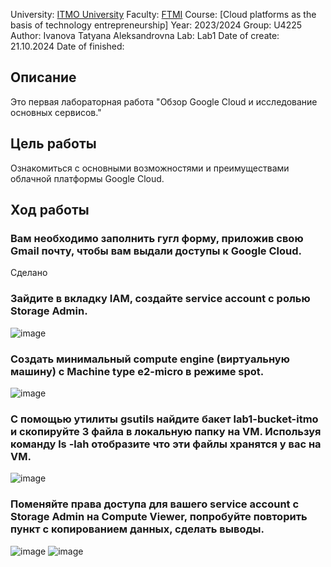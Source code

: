 University: [ITMO University](https://itmo.ru/ru/)
Faculty: [FTMI](https://ftmi.itmo.ru/)
Course: [Cloud platforms as the basis of technology entrepreneurship]
Year: 2023/2024
Group: U4225
Author: Ivanova Tatyana Aleksandrovna
Lab: Lab1
Date of create: 21.10.2024
Date of finished: 

## Описание
Это первая лабораторная работа "Обзор Google Cloud и исследование основных сервисов."

## Цель работы
Ознакомиться с основными возможностями и преимуществами облачной платформы Google Cloud.

## Ход работы

### Вам необходимо заполнить гугл форму, приложив свою Gmail почту, чтобы вам выдали доступы к Google Cloud.
Сделано

### Зайдите в вкладку IAM, создайте service account с ролью Storage Admin.
![image](https://github.com/user-attachments/assets/a586ef43-162e-444d-9fa3-d09cfe92c25e)

### Создать минимальный compute engine (виртуальную машину) с Machine type e2-micro в режиме spot.
![image](https://github.com/user-attachments/assets/65e7b924-da5e-4cb3-a74e-4eea9cff3aa3)

### С помощью утилиты gsutils найдите бакет lab1-bucket-itmo и скопируйте 3 файла в локальную папку на VM. Используя команду ls -lah отобразите что эти файлы хранятся у вас на VM.

![image](https://github.com/user-attachments/assets/8e90f4dc-938b-4463-a769-063a4dc34157)


### Поменяйте права доступа для вашего service account с Storage Admin на Compute Viewer, попробуйте повторить пункт с копированием данных, сделать выводы.

![image](https://github.com/user-attachments/assets/1115cd73-f612-44b3-8584-f3b709c54eea)
![image](https://github.com/user-attachments/assets/9566d25d-4a3d-44bf-bfd7-92e277ffbe26)


